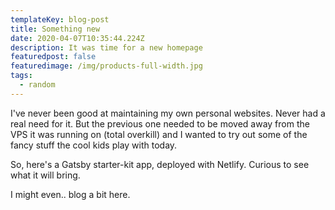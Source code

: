 ```yaml
---
templateKey: blog-post
title: Something new
date: 2020-04-07T10:35:44.224Z
description: It was time for a new homepage
featuredpost: false
featuredimage: /img/products-full-width.jpg
tags:
  - random
---
```

I've never been good at maintaining my own personal websites. Never had a real need for it. But the previous one needed to be moved away from the VPS it was running on (total overkill) and I wanted to try out some of the fancy stuff the cool kids play with today.

So, here's a Gatsby starter-kit app, deployed with Netlify. Curious to see what it will bring.





I might even.. blog a bit here.